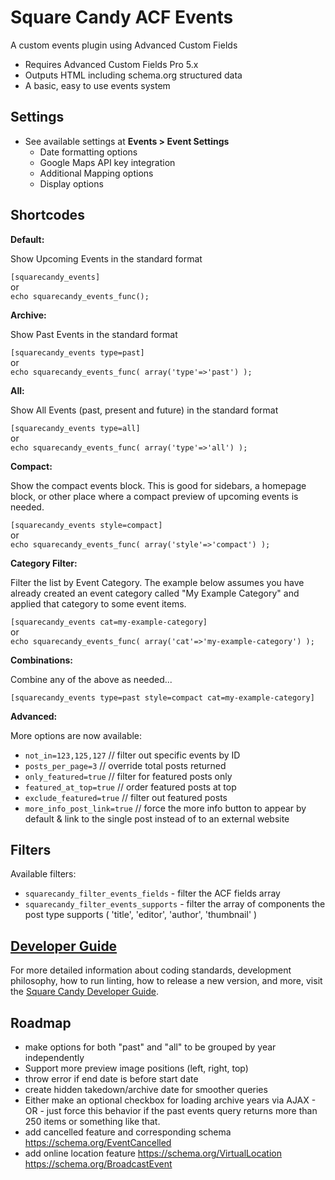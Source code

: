 # Square Candy ACF Events

A custom events plugin using Advanced Custom Fields

* Requires Advanced Custom Fields Pro 5.x
* Outputs HTML including schema.org structured data
* A basic, easy to use events system

## Settings

* See available settings at **Events > Event Settings**
	* Date formatting options
	* Google Maps API key integration
	* Additional Mapping options
	* Display options

## Shortcodes

**Default:**

Show Upcoming Events in the standard format

`[squarecandy_events]`  
or  
`echo squarecandy_events_func();`

**Archive:**

Show Past Events in the standard format

`[squarecandy_events type=past]`  
or  
`echo squarecandy_events_func( array('type'=>'past') );`

**All:**

Show All Events (past, present and future) in the standard format

`[squarecandy_events type=all]`  
or  
`echo squarecandy_events_func( array('type'=>'all') );`

**Compact:**

Show the compact events block. This is good for sidebars, a homepage block, or other place where a compact preview of upcoming events is needed.

`[squarecandy_events style=compact]`  
or  
`echo squarecandy_events_func( array('style'=>'compact') );`

**Category Filter:**

Filter the list by Event Category. The example below assumes you have already created an event category called "My Example Category" and applied that category to some event items.

`[squarecandy_events cat=my-example-category]`  
or  
`echo squarecandy_events_func( array('cat'=>'my-example-category') );`

**Combinations:**

Combine any of the above as needed...

`[squarecandy_events type=past style=compact cat=my-example-category]`

**Advanced:**

More options are now available:

* `not_in=123,125,127` // filter out specific events by ID
* `posts_per_page=3` // override total posts returned
* `only_featured=true` // filter for featured posts only
* `featured_at_top=true` // order featured posts at top
* `exclude_featured=true` // filter out featured posts
* `more_info_post_link=true` // force the more info button to appear by default & link to the single post instead of to an external website

## Filters

Available filters:

* `squarecandy_filter_events_fields` - filter the ACF fields array
* `squarecandy_filter_events_supports` - filter the array of components the post type supports ( 'title', 'editor', 'author', 'thumbnail' )

## [Developer Guide](https://developers.squarecandy.net)

For more detailed information about coding standards, development philosophy, how to run linting, how to release a new version, and more, visit the [Square Candy Developer Guide](https://developers.squarecandy.net).

## Roadmap

* make options for both "past" and "all" to be grouped by year independently
* Support more preview image positions (left, right, top)
* throw error if end date is before start date
* create hidden takedown/archive date for smoother queries
* Either make an optional checkbox for loading archive years via AJAX - OR - just force this behavior if the past events query returns more than 250 items or something like that.
* add cancelled feature and corresponding schema https://schema.org/EventCancelled
* add online location feature https://schema.org/VirtualLocation https://schema.org/BroadcastEvent
